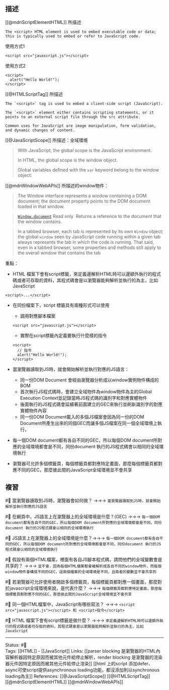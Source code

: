 

## 描述
[[@mdnScriptElementHTML]] 所描述
```
The <script> HTML element is used to embed executable code or data; this is typically used to embed or refer to JavaScript code.
```

使用方式1
```
<script src="javascript.js"></script>
```

使用方式2
```
<script>
  alert("Hello World!");
</script>
```

[[@HTMLScriptTag]] 所描述
```
The `<script>` tag is used to embed a client-side script (JavaScript).

The `<script>` element either contains scripting statements, or it points to an external script file through the src attribute.

Common uses for JavaScript are image manipulation, form validation, and dynamic changes of content.
```

[[@JavaScriptScope]] 所描述：全域環境
> With JavaScript, the global scope is the JavaScript environment. 
> 
> In HTML, the global scope is the window object.
> 
> Global variables defined with the `var` keyword belong to the window object:

[[@mdnWindowWebAPIs]] 所描述的window物件：
> The Window interface represents a window containing a DOM document; the document property points to the DOM document loaded in that window.

> [`Window.document`](https://developer.mozilla.org/en-US/docs/Web/API/Window/document) Read only 
> Returns a reference to the document that the window contains.


> In a tabbed browser, each tab is represented by its own `Window` object; the global `window` seen by JavaScript code running within a given tab always represents the tab in which the code is running. That said, even in a tabbed browser, some properties and methods still apply to the overall window that contains the tab

重點：
- HTML 檔案下會有script標籤，來定義邊解析HTML時可以邊額外執行的程式碼或者可存取的資料，其程式碼會是以瀏覽器能夠解析並執行的為主，比如JavaScript
```
<script>...</script>
```
- 在同份檔案下，script 標籤具有兩種形式可以使用
	- 調用對應腳本檔案
	```
	<script src="javascript.js"></script>
	```
	- 實際在script標籤內定義要執行什麼樣的指令
	```
	<script>
	  // 指令
	  alert("Hello World!");
	</script>
	```

- 當瀏覽器讀取到JS時，就會開始解析並執行對應的JS語言：
	-  同一份DOM Document 會經由瀏覽器分析成以window實例物件構成的BOM
	-  首次執行JS程式碼時，會建立全域物件為window物件為主的Global Execution Context並記錄當時JS程式碼的識別字和對應實體物件
	- 後面執行的JS程式碼會延續著前面建立的GEC來執行並刷新識別字的對應實體物件內容
	- 同一份DOM Document載入的多個JS檔案會因為同一份的DOM Document所產生出來的同個GEC而讓多個JS檔案在同一個全域環境上執行，
- 每一個DOM document都有各自不同的GEC，所以每個DOM document所對應的全域環境都會是不同，同份document 執行的JS程式碼會以相同的全域環境執行
- 瀏覽器可允許多個標籤頁，每個標籤頁都對應特定畫面，那麼每個標籤頁都對應不同的GEC，那麼彼此間的JavaScript全域環境並不會共享

## 複習
#🧠 當瀏覽器讀取到JS時，瀏覽器會如何做？ ->->-> `當瀏覽器讀取到JS時，就會開始解析並執行對應的JS語言`
<!--SR:!2023-03-16,147,250-->


#🧠 在網頁中，JS語言上在瀏覽器上的全域環境是什麼？(GEC) ->->-> `每一個DOM document都有各自不同的GEC，所以每個DOM document所對應的全域環境都會是不同，同份document 執行的JS程式碼會以相同的全域環境執行`
<!--SR:!2023-02-06,114,248-->

#🧠 JS語言上在瀏覽器上的全域環境是什麼？->->-> `每一個DOM document都有各自不同的GEC，所以每個DOM document所對應的全域環境都會是不同，同份document 執行的JS程式碼會以相同的全域環境執行`
<!--SR:!2023-09-26,253,248-->


#🧠 假設有兩個HTML檔案，裡面有各自JS腳本程式碼，請問他們的全域變數會是共享的？ ->->-> `並不會，因為每個HTML檔案都會被解析成各自不同的window物件，而每個window物件會構成不同的GEC，這兩個檔案的全域環境是不同，且兩者的變數並不會共享的`
<!--SR:!2023-03-13,143,250-->

#🧠 若瀏覽器可允許使用者開啟多個標籤頁，每個標籤頁都對應一個畫面，那麼對於javascript全域環境來說，是代表什麼？ ->->-> `每個標籤頁都對應特定畫面，那麼每個標籤頁都對應不同的GEC，那麼彼此間的JavaScript全域環境並不會共享`
<!--SR:!2023-10-29,272,248-->


#🧠 同一個HTML檔案中，JavaScript有哪些寫法？ ->->-> `<script src="javascript.js"></script> 和 <script>指令</script>`
<!--SR:!2023-02-17,130,250-->


#🧠  HTML 檔案下會有script標籤是做什麼？ ->->-> `來定義邊解析HTML時可以邊額外執行的程式碼或者可存取的資料，其程式碼會是以瀏覽器能夠解析並執行的為主，比如JavaScript`
<!--SR:!2023-08-09,216,230-->



---
Status: #🌱  
Tags: 
[[HTML]] - [[JavaScript]]
Links:
[[parser blocking 是瀏覽器的HTML內容解析器因特定原因而被其他元件給停止解析，render blocking 是瀏覽器的渲染器元件因特定原因而被其他元件給停止渲染]]
[[html 上的script 添加defer、async可使script提供asynchronous loading功能，都沒添加則以synchronous loading為主]]
References:
[[@JavaScriptScope]]
[[@HTMLScriptTag]]
[[@mdnScriptElementHTML]]
[[@mdnWindowWebAPIs]]